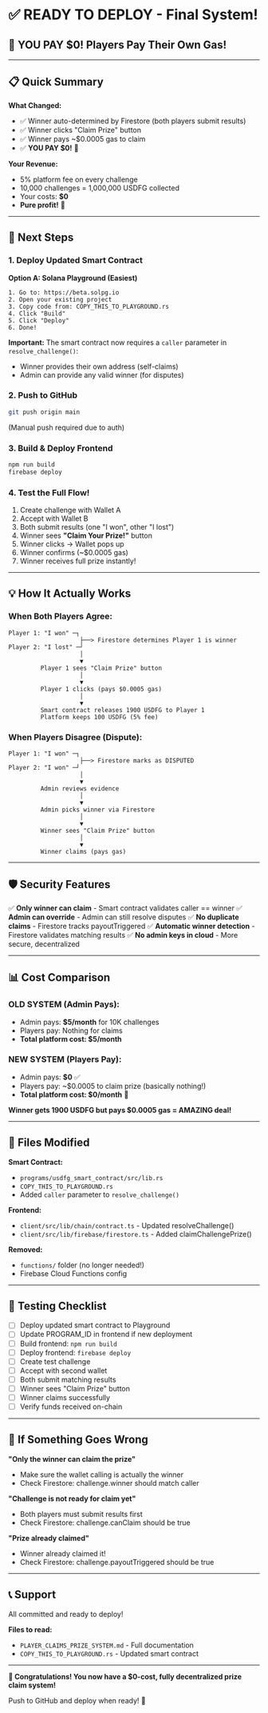 # ✅ READY TO DEPLOY - Final System!

## 🎉 YOU PAY $0! Players Pay Their Own Gas!

---

## 📋 Quick Summary

**What Changed:**
- ✅ Winner auto-determined by Firestore (both players submit results)
- ✅ Winner clicks "Claim Prize" button
- ✅ Winner pays ~$0.0005 gas to claim
- ✅ **YOU PAY $0!** 🎉

**Your Revenue:**
- 5% platform fee on every challenge
- 10,000 challenges = 1,000,000 USDFG collected
- Your costs: **$0**
- **Pure profit!** 🤑

---

## 🚀 Next Steps

### 1. Deploy Updated Smart Contract

**Option A: Solana Playground (Easiest)**
```
1. Go to: https://beta.solpg.io
2. Open your existing project
3. Copy code from: COPY_THIS_TO_PLAYGROUND.rs
4. Click "Build"
5. Click "Deploy"
6. Done!
```

**Important:** The smart contract now requires a `caller` parameter in `resolve_challenge()`:
- Winner provides their own address (self-claims)
- Admin can provide any valid winner (for disputes)

### 2. Push to GitHub

```bash
git push origin main
```

(Manual push required due to auth)

### 3. Build & Deploy Frontend

```bash
npm run build
firebase deploy
```

### 4. Test the Full Flow!

1. Create challenge with Wallet A
2. Accept with Wallet B
3. Both submit results (one "I won", other "I lost")
4. Winner sees **"Claim Your Prize!"** button
5. Winner clicks → Wallet pops up
6. Winner confirms (~$0.0005 gas)
7. Winner receives full prize instantly!

---

## 💡 How It Actually Works

### When Both Players Agree:
```
Player 1: "I won" ─┐
                    ├──> Firestore determines Player 1 is winner
Player 2: "I lost" ─┘
                    │
                    ▼
         Player 1 sees "Claim Prize" button
                    │
                    ▼
         Player 1 clicks (pays $0.0005 gas)
                    │
                    ▼
         Smart contract releases 1900 USDFG to Player 1
         Platform keeps 100 USDFG (5% fee)
```

### When Players Disagree (Dispute):
```
Player 1: "I won" ─┐
                    ├──> Firestore marks as DISPUTED
Player 2: "I won" ─┘
                    │
                    ▼
         Admin reviews evidence
                    │
                    ▼
         Admin picks winner via Firestore
                    │
                    ▼
         Winner sees "Claim Prize" button
                    │
                    ▼
         Winner claims (pays gas)
```

---

## 🛡️ Security Features

✅ **Only winner can claim** - Smart contract validates caller == winner
✅ **Admin can override** - Admin can still resolve disputes
✅ **No duplicate claims** - Firestore tracks payoutTriggered
✅ **Automatic winner detection** - Firestore validates matching results
✅ **No admin keys in cloud** - More secure, decentralized

---

## 📊 Cost Comparison

### OLD SYSTEM (Admin Pays):
- Admin pays: **$5/month** for 10K challenges
- Players pay: Nothing for claims
- **Total platform cost: $5/month**

### NEW SYSTEM (Players Pay):
- Admin pays: **$0** ✅
- Players pay: ~$0.0005 to claim prize (basically nothing!)
- **Total platform cost: $0/month** 🎉

**Winner gets 1900 USDFG but pays $0.0005 gas = AMAZING deal!**

---

## 🔧 Files Modified

**Smart Contract:**
- `programs/usdfg_smart_contract/src/lib.rs`
- `COPY_THIS_TO_PLAYGROUND.rs`
- Added `caller` parameter to `resolve_challenge()`

**Frontend:**
- `client/src/lib/chain/contract.ts` - Updated resolveChallenge()
- `client/src/lib/firebase/firestore.ts` - Added claimChallengePrize()

**Removed:**
- `functions/` folder (no longer needed!)
- Firebase Cloud Functions config

---

## 🎯 Testing Checklist

- [ ] Deploy updated smart contract to Playground
- [ ] Update PROGRAM_ID in frontend if new deployment
- [ ] Build frontend: `npm run build`
- [ ] Deploy frontend: `firebase deploy`
- [ ] Create test challenge
- [ ] Accept with second wallet
- [ ] Both submit matching results
- [ ] Winner sees "Claim Prize" button
- [ ] Winner claims successfully
- [ ] Verify funds received on-chain

---

## 🚨 If Something Goes Wrong

**"Only the winner can claim the prize"**
- Make sure the wallet calling is actually the winner
- Check Firestore: challenge.winner should match caller

**"Challenge is not ready for claim yet"**
- Both players must submit results first
- Check Firestore: challenge.canClaim should be true

**"Prize already claimed"**
- Winner already claimed it!
- Check Firestore: challenge.payoutTriggered should be true

---

## 📞 Support

All committed and ready to deploy!

**Files to read:**
- `PLAYER_CLAIMS_PRIZE_SYSTEM.md` - Full documentation
- `COPY_THIS_TO_PLAYGROUND.rs` - Updated smart contract

---

**🎉 Congratulations! You now have a $0-cost, fully decentralized prize claim system!**

Push to GitHub and deploy when ready! 🚀

